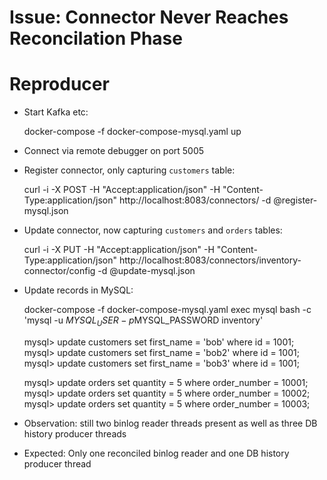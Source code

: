 # Issue: Connector Never Reaches Reconcilation Phase

# Reproducer

* Start Kafka etc:

    docker-compose -f docker-compose-mysql.yaml up

* Connect via remote debugger on port 5005

* Register connector, only capturing `customers` table:

    curl -i -X POST -H "Accept:application/json" -H  "Content-Type:application/json" http://localhost:8083/connectors/ -d @register-mysql.json

* Update connector, now capturing `customers` and `orders` tables:

    curl -i -X PUT -H "Accept:application/json" -H  "Content-Type:application/json" http://localhost:8083/connectors/inventory-connector/config -d @update-mysql.json

* Update records in MySQL:

    docker-compose -f docker-compose-mysql.yaml exec mysql bash -c 'mysql -u $MYSQL_USER -p$MYSQL_PASSWORD inventory'

    mysql> update customers set first_name = 'bob' where id = 1001;
    mysql> update customers set first_name = 'bob2' where id = 1001;
    mysql> update customers set first_name = 'bob3' where id = 1001;

    mysql> update orders set quantity = 5 where order_number = 10001;
    mysql> update orders set quantity = 5 where order_number = 10002;
    mysql> update orders set quantity = 5 where order_number = 10003;

* Observation: still two binlog reader threads present as well as three DB history producer threads

* Expected: Only one reconciled binlog reader and one DB history producer thread

